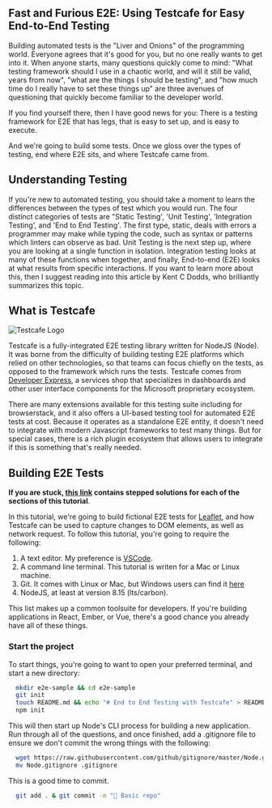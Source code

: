 Fast and Furious E2E: Using Testcafe for Easy End-to-End Testing
---

Building automated tests is the "Liver and Onions" of the programming world. Everyone agrees that it's good for you, but no one really wants to get into it. When anyone starts, many questions quickly come to mind: "What testing framework should I use in a chaotic world, and will it still be valid, years from now", "what are the things I should be testing", and "how much time do I really have to set these things up" are three avenues of questioning that quickly become familiar to the developer world.

If you find yourself there, then I have good news for you: There is a testing framework for E2E that has legs, that is easy to set up, and is easy to execute.

And we're going to build some tests. Once we gloss over the types of testing, end where E2E sits, and where Testcafe came from.

## Understanding Testing

If you're new to automated testing, you should take a moment to learn the differences between the types of test which you would run. The four distinct categories of tests are "Static Testing', 'Unit Testing', 'Integration Testing', and 'End to End Testing'. The first type, static, deals with errors a programmer may make while typing the code, such as syntax or patterns which linters can observe as bad. Unit Testing is the next step up, where you are looking at a single function in isolation. Integration testing looks at many of these functions when together, and finally, End-to-end (E2E) looks at what results from specific interactions. If you want to learn more about this, then I suggest reading into this article by Kent C Dodds, who brilliantly summarizes this topic.

## What is Testcafe

![Testcafe Logo](https://raw.githubusercontent.com/DevExpress/testcafe/master/media/testcafe-logo.svg?sanitize=true)

Testcafe is a fully-integrated E2E testing library written for NodeJS (Node). It was borne from the difficulty of building testing E2E platforms which relied on other technologies, so that teams can focus chiefly on the tests, as opposed to the framework which runs the tests. Testcafe comes from [Developer Express](https://www.devexpress.com/), a services shop that specializes in dashboards and other user interface components for the Microsoft proprietary ecosystem. 

There are many extensions available for this testing suite including for browserstack, and it also offers a UI-based testing tool for automated E2E tests at cost. Because it operates as a standalone E2E entity, it doesn't need to integrate with modern Javascript frameworks to test many things. But for special cases, there is a rich plugin ecosystem that allows users to integrate if this is something that's really needed. 

## Building E2E Tests

**If you are stuck, [this link](https://github.com/sparkgeo/testcafe-introduction-examples/branches) contains stepped solutions for each of the sections of this tutorial**. 

In this tutorial, we're going to build fictional E2E tests for [Leaflet](https://leafletjs.com/), and how Testcafe can be used to capture changes to DOM elements, as well as network request. To follow this tutorial, you're going to require the following:

1. A text editor. My preference is [VSCode](https://code.visualstudio.com/).
2. A command line terminal. This tutorial is writen for a Mac or Linux machine. 
3. Git. It comes with Linux or Mac, but Windows users can find it [here](https://code.visualstudio.com/)
4. NodeJS, at least at version 8.15 (lts/carbon). 

This list makes up a common toolsuite for developers. If you're building applications in React, Ember, or Vue, there's a good chance you already have all of these things. 

### Start the project

To start things, you're going to want to open your preferred terminal, and start a new directory:

```sh
  mkdir e2e-sample && cd e2e-sample
  git init
  touch README.md && echo "# End to End Testing with Testcafe" > README.md
  npm init
```

This will then start up Node's CLI process for building a new application. Run through all of the questions, and once finished, add a .gitignore file to ensure we don't commit the wrong things with the following:

```sh
  wget https://raw.githubusercontent.com/github/gitignore/master/Node.gitignore
  mv Node.gitignore .gitignore
```

This is a good time to commit. 

```sh
  git add . & git commit -m "🎉 Basic repo" 
```
